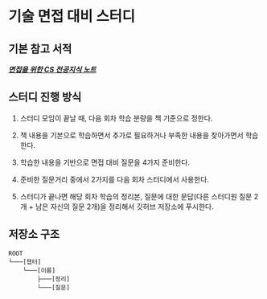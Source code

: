 # 기술 면접 대비 스터디
## 기본 참고 서적
***[면접을 위한 CS 전공지식 노트](https://www.yes24.com/Product/Goods/108887922)***
## 스터디 진행 방식
1. 스터디 모임이 끝날 때, 다음 회차 학습 분량을 책 기준으로 정한다.


2. 책 내용을 기본으로 학습하면서 추가로 필요하거나 부족한 내용을 찾아가면서 학습한다.


3. 학습한 내용을 기반으로 면접 대비 질문을 4가지 준비한다.


4. 준비한 질문거리 중에서 2가지를 다음 회차 스터디에서 사용한다.


5. 스터디가 끝나면 해당 회차 학습의 정리본, 질문에 대한 문답(다른 스터디원 질문 2개 + 남은 자신의 질문 2개)을 정리해서 깃허브 저장소에 푸시한다.
## 저장소 구조
```
ROOT
└───[챕터]
    └───[이름]
        ├───[정리]
        └───[질문]
```